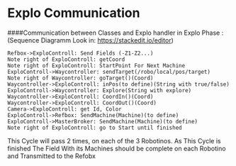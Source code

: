 Explo Communication
===================


####Communication between Classes and Explo handler in Explo Phase :
(Sequence Diagramm Look in: https://stackedit.io/editor)



```sequence
Refbox->ExploControll: Send Fields (-Z1-Z2...)
Note right of ExploControll: getCoord
Note right of ExploControll: StartPoint For Next Machine
ExploControll->Waycontroller: sendTarget(/robo/local/pos/target)
Note right of Waycontroller: goTarget()(Coord)
Waycontroller->ExploControll: inPos(to define)(String with true/false)
ExploControll->Waycontroller: Explore(String with explore)
Waycontroller->ExploControll: CoordIn()(Coord)
Waycontroller->ExploControll: CoordOut()(Coord)
Camera->ExploControll: get Id, Color
ExploControll->Refbox: SendMachine(Machine)(to define)
ExploControll->MasterBroker: SendMachine(Machine)(to define)
Note right of ExploControll: go to Start until finished
```

This Cycle will pass 2 times, on each of the 3 Robotinos. As This Cycle is finished The Field
With its Machines should be complete on each Robotino and Transmitted to the Refobx